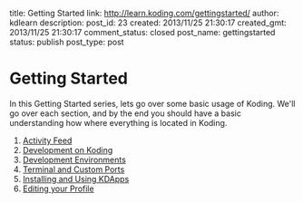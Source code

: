 title: Getting Started
link: http://learn.koding.com/gettingstarted/
author: kdlearn
description: 
post_id: 23
created: 2013/11/25 21:30:17
created_gmt: 2013/11/25 21:30:17
comment_status: closed
post_name: gettingstarted
status: publish
post_type: post

# Getting Started

In this Getting Started series, lets go over some basic usage of Koding. We'll go over each section, and by the end you should have a basic understanding how where everything is located in Koding. 

  1. [Activity Feed](/activity-feed/)
  2. [Development on Koding](/development-on-koding/)
  3. [Development Environments](/development-environments/)
  4. [Terminal and Custom Ports](/terminal-and-custom-ports/)
  5. [Installing and Using KDApps](/installing-and-using-kdapps/)
  6. [Editing your Profile](/editing-your-profile/)